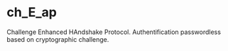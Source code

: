 # ch_E_ap
Challenge Enhanced HAndshake Protocol.
Authentification passwordless based on cryptographic challenge.